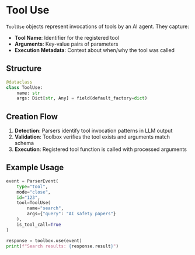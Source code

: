 # Tool Use

`ToolUse` objects represent invocations of tools by an AI agent. They capture:

- **Tool Name**: Identifier for the registered tool
- **Arguments**: Key-value pairs of parameters
- **Execution Metadata**: Context about when/why the tool was called

## Structure

```python
@dataclass
class ToolUse:
    name: str
    args: Dict[str, Any] = field(default_factory=dict)
```

## Creation Flow

1. **Detection**: Parsers identify tool invocation patterns in LLM output
2. **Validation**: Toolbox verifies the tool exists and arguments match schema
3. **Execution**: Registered tool function is called with processed arguments

## Example Usage

```python
event = ParserEvent(
    type="tool",
    mode="close",
    id="123",
    tool=ToolUse(
        name="search",
        args={"query": "AI safety papers"}
    ),
    is_tool_call=True
)

response = toolbox.use(event)
print(f"Search results: {response.result}")
```
